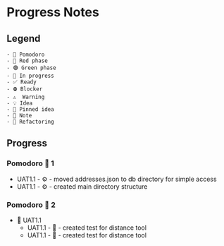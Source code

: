# Progress Notes

## Legend

```
- 🍅 Pomodoro
- 🔴 Red phase
- 🟢 Green phase
- 🚧 In progress
- ✅ Ready
- ⛔ Blocker
- ⚠  Warning
- 💡 Idea
- 📌 Pinned idea
- 📝 Note
- 🔨 Refactoring
```

## Progress

### Pomodoro 🍅 1

  - UAT1.1 -  ⚙ - moved addresses.json to db directory for simple access
  - UAT1.1 -  ⚙ - created main directory structure

### Pomodoro 🍅 2

- 🚧 UAT1.1
  - UAT1.1 -  🔴 - created test for distance tool
  - UAT1.1 -  🔴 - created test for distance tool
